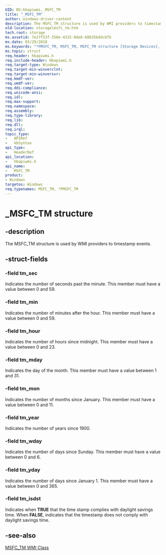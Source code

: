 ```yaml
---
UID: NS:hbapiwmi._MSFC_TM
title: "_MSFC_TM"
author: windows-driver-content
description: The MSFC_TM structure is used by WMI providers to timestamp events.
old-location: storage\msfc_tm.htm
tech.root: storage
ms.assetid: 7e27f53f-350e-4315-9de6-60835bddcbfb
ms.date: 03/29/2018
ms.keywords: "*PMSFC_TM, MSFC_TM, MSFC_TM structure [Storage Devices], PMSFC_TM, PMSFC_TM structure pointer [Storage Devices], _MSFC_TM, hbapiwmi/MSFC_TM, hbapiwmi/PMSFC_TM, storage.msfc_tm, structs-Fibre_5cca5127-bbcc-4a2f-9ad2-2daeecac1448.xml"
ms.topic: struct
req.header: hbapiwmi.h
req.include-header: Hbapiwmi.h
req.target-type: Windows
req.target-min-winverclnt: 
req.target-min-winversvr: 
req.kmdf-ver: 
req.umdf-ver: 
req.ddi-compliance: 
req.unicode-ansi: 
req.idl: 
req.max-support: 
req.namespace: 
req.assembly: 
req.type-library: 
req.lib: 
req.dll: 
req.irql: 
topic_type:
-	APIRef
-	kbSyntax
api_type:
-	HeaderDef
api_location:
-	hbapiwmi.h
api_name:
-	MSFC_TM
product:
- Windows
targetos: Windows
req.typenames: MSFC_TM, *PMSFC_TM
---
```


# _MSFC_TM structure


## -description


The MSFC_TM structure is used by WMI providers to timestamp events. 


## -struct-fields




### -field tm_sec

Indicates the number of seconds past the minute. This member must have a value between 0 and 59. 


### -field tm_min

Indicates the number of minutes after the hour. This member must have a value between 0 and 59.


### -field tm_hour

Indicates the number of hours since midnight. This member must have a value between 0 and 23.


### -field tm_mday

Indicates the day of the month. This member must have a value between 1 and 31.


### -field tm_mon

Indicates the number of months since January. This member must have a value between 0 and 11.


### -field tm_year

Indicates the number of years since 1900. 


### -field tm_wday

Indicates the number of days since Sunday. This member must have a value between 0 and 6.


### -field tm_yday

Indicates the number of days since January 1. This member must have a value between 0 and 365.


### -field tm_isdst

Indicates when <b>TRUE</b> that the time stamp complies with daylight savings time. When <b>FALSE</b>, indicates that the timestamp does not comply with daylight savings time. 


## -see-also




<a href="https://msdn.microsoft.com/library/windows/hardware/ff562965">MSFC_TM WMI Class</a>
 

 

